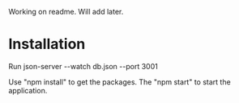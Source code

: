 Working on readme. Will add later.
# Installation

Run json-server --watch db.json --port 3001

Use "npm install" to get the packages. The "npm start" to start the application.